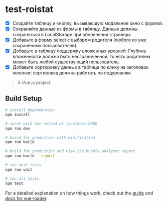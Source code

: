 # test-roistat

- [x] Создайте таблицу и кнопку, вызывающую модальное окно с формой.
- [x] Сохраняйте данные из формы в таблицу. Данные должны сохраняться в LocalStorage при обновлении страницы.
- [x] Добавьте в форму select с выбором родителя (любого из уже сохранённых пользователей).  
- [x] Добавьте в таблицу поддержку вложенных уровней. Глубина вложенности должна быть неограниченной, то есть родителем может быть любой существующий пользователь.
- [x] Добавьте сортировку данных в таблице по клику на заголовок колонки; сортировка должна работать по подуровням.

> A Vue.js project

## Build Setup

``` bash
# install dependencies
npm install

# serve with hot reload at localhost:8080
npm run dev

# build for production with minification
npm run build

# build for production and view the bundle analyzer report
npm run build --report

# run unit tests
npm run unit

# run all tests
npm test
```

For a detailed explanation on how things work, check out the [guide](http://vuejs-templates.github.io/webpack/) and [docs for vue-loader](http://vuejs.github.io/vue-loader).
